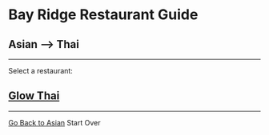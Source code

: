 # Bay Ridge Restaurant Guide
## Asian --> Thai
---
Select a restaurant:
## [Glow Thai](http://www.glowthairestaurant.com/)
---
[Go Back to Asian](../asian.md)
Start Over
